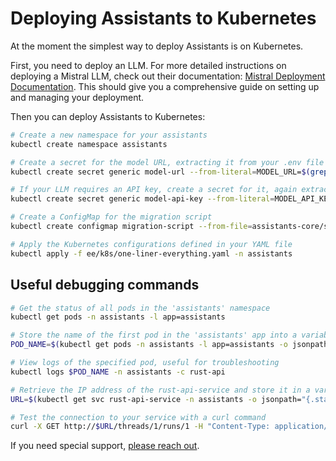# Deploying Assistants to Kubernetes

At the moment the simplest way to deploy Assistants is on Kubernetes.

First, you need to deploy an LLM. 
For more detailed instructions on deploying a Mistral LLM, check out their documentation: [Mistral Deployment Documentation](https://docs.mistral.ai/self-deployment/overview).
This should give you a comprehensive guide on setting up and managing your deployment.

Then you can deploy Assistants to Kubernetes:

```bash
# Create a new namespace for your assistants
kubectl create namespace assistants 

# Create a secret for the model URL, extracting it from your .env file
kubectl create secret generic model-url --from-literal=MODEL_URL=$(grep MODEL_URL .env | cut -d '=' -f2) -n assistants

# If your LLM requires an API key, create a secret for it, again extracting from your .env file
kubectl create secret generic model-api-key --from-literal=MODEL_API_KEY=$(grep MODEL_API_KEY .env | cut -d '=' -f2) -n assistants

# Create a ConfigMap for the migration script
kubectl create configmap migration-script --from-file=assistants-core/src/migrations.sql -n assistants

# Apply the Kubernetes configurations defined in your YAML file
kubectl apply -f ee/k8s/one-liner-everything.yaml -n assistants 
```

## Useful debugging commands

```bash
# Get the status of all pods in the 'assistants' namespace
kubectl get pods -n assistants -l app=assistants

# Store the name of the first pod in the 'assistants' app into a variable
POD_NAME=$(kubectl get pods -n assistants -l app=assistants -o jsonpath="{.items[0].metadata.name}")

# View logs of the specified pod, useful for troubleshooting
kubectl logs $POD_NAME -n assistants -c rust-api

# Retrieve the IP address of the rust-api-service and store it in a variable
URL=$(kubectl get svc rust-api-service -n assistants -o jsonpath="{.status.loadBalancer.ingress[0].ip}")

# Test the connection to your service with a curl command
curl -X GET http://$URL/threads/1/runs/1 -H "Content-Type: application/json"
```

If you need special support, [please reach out](https://cal.com/louis030195/unleash-llms).

